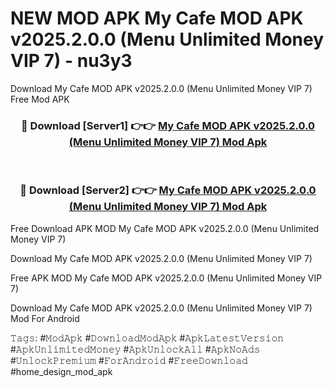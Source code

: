 # NEW MOD APK My Cafe MOD APK v2025.2.0.0 (Menu Unlimited Money VIP 7) - nu3y3
Download My Cafe MOD APK v2025.2.0.0 (Menu Unlimited Money VIP 7) Free Mod APK

<div align="center">
<h3>🔴 Download [Server1] 👉👉 <a href="https://apk-comot.site?title=My_Cafe_MOD_APK_v2025.2.0.0_(Menu_Unlimited_Money_VIP_7)">My Cafe MOD APK v2025.2.0.0 (Menu Unlimited Money VIP 7) Mod Apk</a></h3><br>

<h3>🔴 Download [Server2] 👉👉 <a href="https://apk-comot.site?title=My_Cafe_MOD_APK_v2025.2.0.0_(Menu_Unlimited_Money_VIP_7)">My Cafe MOD APK v2025.2.0.0 (Menu Unlimited Money VIP 7) Mod Apk</a></h3>
</div>


Free Download APK MOD My Cafe MOD APK v2025.2.0.0 (Menu Unlimited Money VIP 7)

Download My Cafe MOD APK v2025.2.0.0 (Menu Unlimited Money VIP 7) 

Free APK MOD My Cafe MOD APK v2025.2.0.0 (Menu Unlimited Money VIP 7) 

Download My Cafe MOD APK v2025.2.0.0 (Menu Unlimited Money VIP 7) Mod For Android

𝚃𝚊𝚐𝚜: #𝙼𝚘𝚍𝙰𝚙𝚔 #𝙳𝚘𝚠𝚗𝚕𝚘𝚊𝚍𝙼𝚘𝚍𝙰𝚙𝚔 #𝙰𝚙𝚔𝙻𝚊𝚝𝚎𝚜𝚝𝚅𝚎𝚛𝚜𝚒𝚘𝚗 #𝙰𝚙𝚔𝚄𝚗𝚕𝚒𝚖𝚒𝚝𝚎𝚍𝙼𝚘𝚗𝚎𝚢 #𝙰𝚙𝚔𝚄𝚗𝚕𝚘𝚌𝚔𝙰𝚕𝚕 #𝙰𝚙𝚔𝙽𝚘𝙰𝚍𝚜 #𝚄𝚗𝚕𝚘𝚌𝚔𝙿𝚛𝚎𝚖𝚒𝚞𝚖 #𝙵𝚘𝚛𝙰𝚗𝚍𝚛𝚘𝚒𝚍 #𝙵𝚛𝚎𝚎𝙳𝚘𝚠𝚗𝚕𝚘𝚊𝚍 #home_design_mod_apk